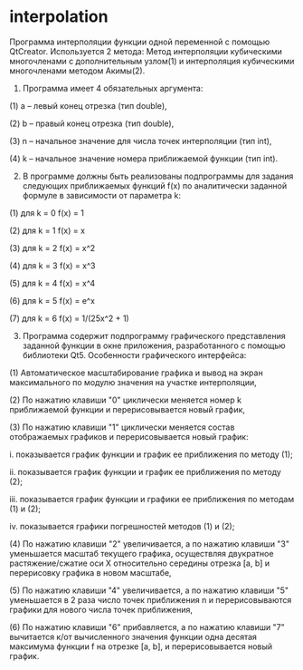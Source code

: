 # interpolation
Программа интерполяции функции одной переменной с помощью QtCreator. Используется 2 метода: Метод интерполяции кубическими многочленами с дополнительным узлом(1) и интерполяция кубическими многочленами методом Акимы(2).

1. Программа имеет 4 обязательных аргумента:
 
(1) a – левый конец отрезка (тип double),

(2) b – правый конец отрезка (тип double),

(3) n – начальное значение для числа точек интерполяции (тип int),

(4) k – начальное значение номера приближаемой функции (тип int).


2. В программе должны быть реализованы подпрограммы для задания следующих приближаемых
функций f(x) по аналитически заданной формуле в зависимости от параметра k:

(1) для k = 0 f(x) = 1

(2) для k = 1 f(x) = x

(3) для k = 2 f(x) = x^2

(4) для k = 3 f(x) = x^3

(5) для k = 4 f(x) = x^4

(6) для k = 5 f(x) = e^x

(7) для k = 6 f(x) = 1/(25x^2 + 1)

3. Программа содержит подпрограмму графического представления заданной функции в
окне приложения, разработанного с помощью библиотеки Qt5. Особенности графического интерфейса:

(1) Автоматическое масштабирование графика и вывод на экран максимального по модулю значения на участке интерполяции,

(2) По нажатию клавиши "0" циклически меняется номер k приближаемой функции и перерисовывается новый график,

(3) По нажатию клавиши "1" циклически меняется состав отображаемых графиков и перерисовывается новый график:

  i. показывается график функции и график ее приближения по методу (1);
  
  ii. показывается график функции и график ее приближения по методу (2);
  
  iii. показывается график функции и графики ее приближения по методам (1) и (2);
  
  iv. показывается графики погрешностей методов (1) и (2);
  
(4) По нажатию клавиши "2" увеличивается, а по нажатию клавиши "3" уменьшается масштаб текущего графика, осуществляя двукратное растяжение/сжатие оси Х относительно середины отрезка [a, b] и перерисовку графика в новом масштабе,

(5) По нажатию клавиши "4" увеличивается, а по нажатию клавиши "5" уменьшается в 2 раза
число точек приближения n и перерисовываются графики для нового числа точек приближения,

(6) По нажатию клавиши "6" прибавляется, а по нажатию клавиши "7" вычитается к/от вычисленного значения функции одна десятая максимума функции f на отрезке
[a, b], и перерисовывается новый график. 
